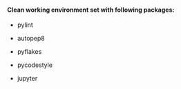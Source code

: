 #### Clean working environment set with following packages:

- pylint
- autopep8
- pyflakes
- pycodestyle

- jupyter
